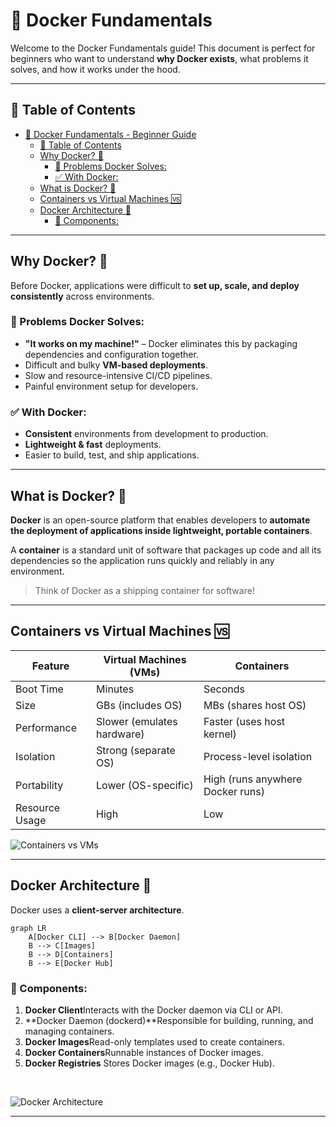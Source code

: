 # 🐳 Docker Fundamentals

Welcome to the Docker Fundamentals guide! This document is perfect for beginners who want to understand **why Docker exists**, what problems it solves, and how it works under the hood.

---

## 📌 Table of Contents

- [🐳 Docker Fundamentals - Beginner Guide](#-docker-fundamentals---beginner-guide)
  - [📌 Table of Contents](#-table-of-contents)
  - [Why Docker? 🤔](#why-docker-)
    - [🛑 Problems Docker Solves:](#-problems-docker-solves)
    - [✅ With Docker:](#-with-docker)
  - [What is Docker? 🐳](#what-is-docker-)
  - [Containers vs Virtual Machines 🆚](#containers-vs-virtual-machines-)
  - [Docker Architecture 🧱](#docker-architecture-)
    - [🧩 Components:](#-components)

---

## Why Docker? 🤔

Before Docker, applications were difficult to **set up, scale, and deploy consistently** across environments.

### 🛑 Problems Docker Solves:

- **"It works on my machine!"** – Docker eliminates this by packaging dependencies and configuration together.
- Difficult and bulky **VM-based deployments**.
- Slow and resource-intensive CI/CD pipelines.
- Painful environment setup for developers.

### ✅ With Docker:

- **Consistent** environments from development to production.
- **Lightweight & fast** deployments.
- Easier to build, test, and ship applications.

---

## What is Docker? 🐳

**Docker** is an open-source platform that enables developers to **automate the deployment of applications inside lightweight, portable containers**.

A **container** is a standard unit of software that packages up code and all its dependencies so the application runs quickly and reliably in any environment.

> Think of Docker as a shipping container for software!

---

## Containers vs Virtual Machines 🆚

| Feature        | Virtual Machines (VMs)     | Containers                       |
| -------------- | -------------------------- | -------------------------------- |
| Boot Time      | Minutes                    | Seconds                          |
| Size           | GBs (includes OS)          | MBs (shares host OS)             |
| Performance    | Slower (emulates hardware) | Faster (uses host kernel)        |
| Isolation      | Strong (separate OS)       | Process-level isolation          |
| Portability    | Lower (OS-specific)        | High (runs anywhere Docker runs) |
| Resource Usage | High                       | Low                              |

![Containers vs VMs](./Visuals/Containers%20VS%20Vms.png)

---

## Docker Architecture 🧱

Docker uses a **client-server architecture**.

```mermaid
graph LR
    A[Docker CLI] --> B[Docker Daemon]
    B --> C[Images]
    B --> D[Containers]
    B --> E[Docker Hub]
```

### 🧩 Components:

1. **Docker Client**Interacts with the Docker daemon via CLI or API.
2. **Docker Daemon (dockerd)**Responsible for building, running, and managing containers.
3. **Docker Images**Read-only templates used to create containers.
4. **Docker Containers**Runnable instances of Docker images.
5. **Docker Registries**
   Stores Docker images (e.g., Docker Hub).

<br>

![Docker Architecture](./Visuals/Docker%20Architecture.png)

---
